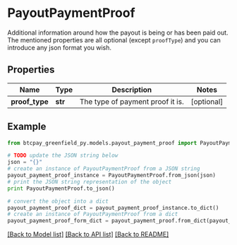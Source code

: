 # PayoutPaymentProof

Additional information around how the payout is being or has been paid out. The mentioned properties are all optional (except `proofType`) and you can introduce any json format you wish.

## Properties
Name | Type | Description | Notes
------------ | ------------- | ------------- | -------------
**proof_type** | **str** | The type of payment proof it is. | [optional] 

## Example

```python
from btcpay_greenfield_py.models.payout_payment_proof import PayoutPaymentProof

# TODO update the JSON string below
json = "{}"
# create an instance of PayoutPaymentProof from a JSON string
payout_payment_proof_instance = PayoutPaymentProof.from_json(json)
# print the JSON string representation of the object
print PayoutPaymentProof.to_json()

# convert the object into a dict
payout_payment_proof_dict = payout_payment_proof_instance.to_dict()
# create an instance of PayoutPaymentProof from a dict
payout_payment_proof_form_dict = payout_payment_proof.from_dict(payout_payment_proof_dict)
```
[[Back to Model list]](../README.md#documentation-for-models) [[Back to API list]](../README.md#documentation-for-api-endpoints) [[Back to README]](../README.md)


